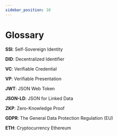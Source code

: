 ```yaml
---
sidebar_position: 10
---
```


# Glossary

**SSI**: Self-Sovereign Identity

**DID**: Decentralized Identifier

**VC**: Verifiable Credential

**VP**: Verifiable Presentation

**JWT**: JSON Web Token

**JSON-LD**: JSON for Linked Data

**ZKP**: Zero-Knowledge Proof

**GDPR**: The General Data Protection Regulation (EU)

**ETH**: Cryptocurrency Ethereum
